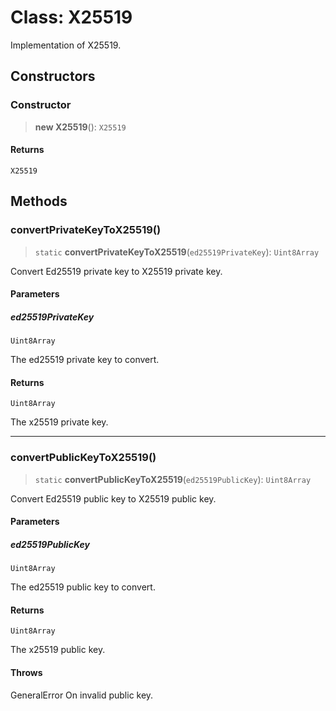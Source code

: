 # Class: X25519

Implementation of X25519.

## Constructors

### Constructor

> **new X25519**(): `X25519`

#### Returns

`X25519`

## Methods

### convertPrivateKeyToX25519()

> `static` **convertPrivateKeyToX25519**(`ed25519PrivateKey`): `Uint8Array`

Convert Ed25519 private key to X25519 private key.

#### Parameters

##### ed25519PrivateKey

`Uint8Array`

The ed25519 private key to convert.

#### Returns

`Uint8Array`

The x25519 private key.

***

### convertPublicKeyToX25519()

> `static` **convertPublicKeyToX25519**(`ed25519PublicKey`): `Uint8Array`

Convert Ed25519 public key to X25519 public key.

#### Parameters

##### ed25519PublicKey

`Uint8Array`

The ed25519 public key to convert.

#### Returns

`Uint8Array`

The x25519 public key.

#### Throws

GeneralError On invalid public key.
